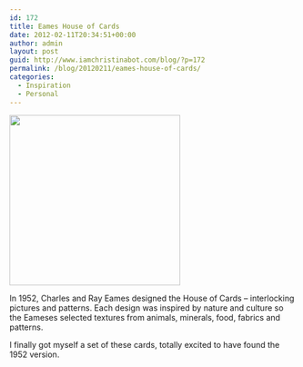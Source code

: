 ```yaml
---
id: 172
title: Eames House of Cards
date: 2012-02-11T20:34:51+00:00
author: admin
layout: post
guid: http://www.iamchristinabot.com/blog/?p=172
permalink: /blog/20120211/eames-house-of-cards/
categories:
  - Inspiration
  - Personal
---
```

<img src="{{ site.url | prepend: site.baseurl }}/blog/wp-content/uploads/2012/02/108582.jpeg" alt="" title="108582" width="300" height="300" class="aligncenter size-full wp-image-173" srcset="http://www.iamchristinabot.com/blog/wp-content/uploads/2012/02/108582.jpeg 300w, http://www.iamchristinabot.com/blog/wp-content/uploads/2012/02/108582-150x150.jpg 150w" sizes="(max-width: 300px) 100vw, 300px" />

In 1952, Charles and Ray Eames designed the House of Cards &#8211; interlocking pictures and patterns. Each design was inspired by nature and culture so the Eameses selected textures from animals, minerals, food, fabrics and patterns.

I finally got myself a set of these cards, totally excited to have found the 1952 version.